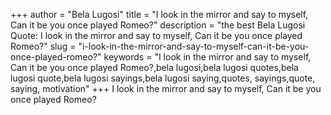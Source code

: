 +++
author = "Bela Lugosi"
title = "I look in the mirror and say to myself, Can it be you once played Romeo?"
description = "the best Bela Lugosi Quote: I look in the mirror and say to myself, Can it be you once played Romeo?"
slug = "i-look-in-the-mirror-and-say-to-myself-can-it-be-you-once-played-romeo?"
keywords = "I look in the mirror and say to myself, Can it be you once played Romeo?,bela lugosi,bela lugosi quotes,bela lugosi quote,bela lugosi sayings,bela lugosi saying,quotes, sayings,quote, saying, motivation"
+++
I look in the mirror and say to myself, Can it be you once played Romeo?
